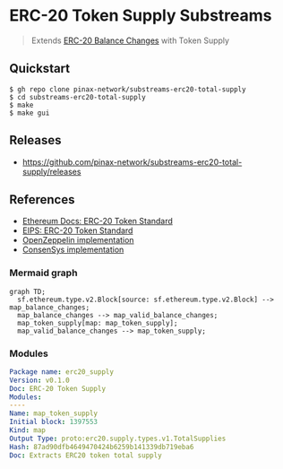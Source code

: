 # ERC-20 Token Supply Substreams

> Extends [ERC-20 Balance Changes](https://github.com/streamingfast/substreams-erc20-balance-changes) with Token Supply

## Quickstart

```
$ gh repo clone pinax-network/substreams-erc20-total-supply
$ cd substreams-erc20-total-supply
$ make
$ make gui
```

## Releases

- https://github.com/pinax-network/substreams-erc20-total-supply/releases

## References
- [Ethereum Docs: ERC-20 Token Standard](https://ethereum.org/en/developers/docs/standards/tokens/erc-20/)
- [EIPS: ERC-20 Token Standard ](https://eips.ethereum.org/EIPS/eip-20)
- [OpenZeppelin implementation](https://github.com/OpenZeppelin/openzeppelin-contracts/blob/9b3710465583284b8c4c5d2245749246bb2e0094/contracts/token/ERC20/ERC20.sol)
- [ConsenSys implementation](https://github.com/ConsenSys/Tokens/blob/fdf687c69d998266a95f15216b1955a4965a0a6d/contracts/eip20/EIP20.sol)

### Mermaid graph

```mermaid
graph TD;
  sf.ethereum.type.v2.Block[source: sf.ethereum.type.v2.Block] --> map_balance_changes;
  map_balance_changes --> map_valid_balance_changes;
  map_token_supply[map: map_token_supply];
  map_valid_balance_changes --> map_token_supply;
```

### Modules

```yaml
Package name: erc20_supply
Version: v0.1.0
Doc: ERC-20 Token Supply
Modules:
----
Name: map_token_supply
Initial block: 1397553
Kind: map
Output Type: proto:erc20.supply.types.v1.TotalSupplies
Hash: 87ad90dfb4649470424b6259b141339db719eba6
Doc: Extracts ERC20 token total supply
```